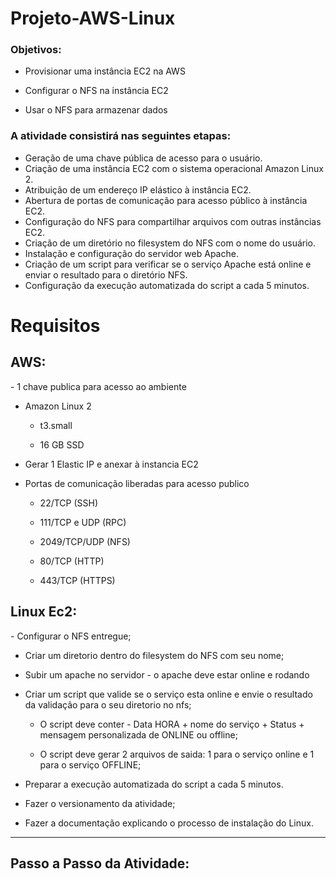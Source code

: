<h1>Projeto-AWS-Linux</h1>

<h3>Objetivos:</h3>

- Provisionar uma instância EC2 na AWS

- Configurar o NFS na instância EC2
  
- Usar o NFS para armazenar dados

<h3>A atividade consistirá nas seguintes etapas:</h3>

- Geração de uma chave pública de acesso para o usuário.
- Criação de uma instância EC2 com o sistema operacional Amazon Linux 2.
- Atribuição de um endereço IP elástico à instância EC2.
- Abertura de portas de comunicação para acesso público à instância EC2.
- Configuração do NFS para compartilhar arquivos com outras instâncias EC2.
- Criação de um diretório no filesystem do NFS com o nome do usuário.
- Instalação e configuração do servidor web Apache.
- Criação de um script para verificar se o serviço Apache está online e enviar o resultado para o diretório NFS.
- Configuração da execução automatizada do script a cada 5 minutos.

<h1>Requisitos</h1>

<h2>AWS:</h2>
- 1 chave publica para acesso ao ambiente

- Amazon Linux 2
    
    - t3.small
    
    - 16 GB SSD

- Gerar 1 Elastic IP e anexar à instancia EC2

- Portas de comunicação liberadas para acesso publico
    
    - 22/TCP (SSH)
    
    - 111/TCP e UDP (RPC)
    
    - 2049/TCP/UDP (NFS)
    
    - 80/TCP (HTTP)
    
    - 443/TCP (HTTPS)

<h2>Linux Ec2:</h2>
- Configurar o NFS entregue;

- Criar um diretorio dentro do filesystem do NFS com seu nome;

- Subir um apache no servidor - o apache deve estar online e rodando

- Criar um script que valide se o serviço esta online e envie o resultado da
validação para o seu diretorio no nfs;

    - O script deve conter - Data HORA + nome do serviço + Status + mensagem
      personalizada de ONLINE ou offline;
      
    - O script deve gerar 2 arquivos de saida: 1 para o serviço online e 1 para o
      serviço OFFLINE;
      
- Preparar a execução automatizada do script a cada 5 minutos.

- Fazer o versionamento da atividade;

- Fazer a documentação explicando o processo de instalação do Linux.

--------------------------------------------------------------------------------------------------


<h2>Passo a Passo da Atividade: </h2>
